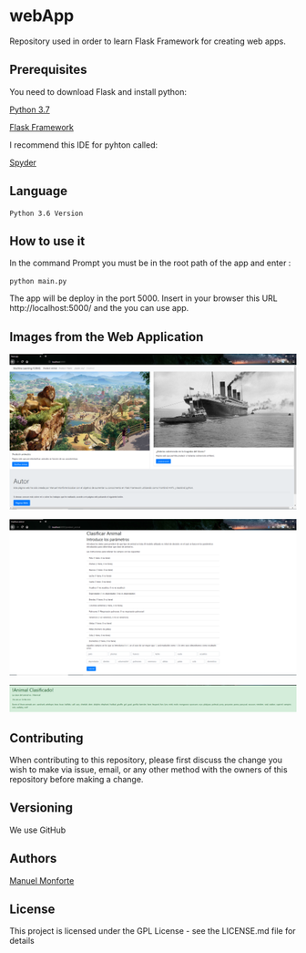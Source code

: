 # webApp

Repository used in order to learn Flask Framework for creating web apps.

## Prerequisites

You need to download Flask and install python:

[Python 3.7](https://www.python.org/downloads/)

[Flask Framework](http://flask.pocoo.org/docs/1.0/installation/)

I recommend this IDE for pyhton called:

[Spyder](https://www.spyder-ide.org/)

## Language

    Python 3.6 Version
   

## How to use it

In the command Prompt you must be in the root path of the app and enter :

`python main.py`

The app will be deploy in the port 5000. Insert in your browser this URL http://localhost:5000/ and the you can use app.

## Images from the Web Application

![main page](img/muestra01.png)


![animal page](img/muestra02.png)

![animal answer page](img/muestra03.png)

## Contributing

When contributing to this repository, please first discuss the change you wish to make via issue, email, or any other method with the owners of this repository before making a change.

## Versioning

We use GitHub

## Authors

[Manuel Monforte](https://github.com/manumonforte)

## License

This project is licensed under the GPL License - see the LICENSE.md file for details
